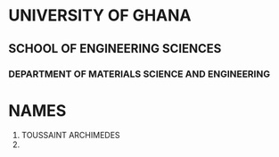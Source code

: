 # UNIVERSITY OF GHANA
## SCHOOL OF ENGINEERING  SCIENCES
### DEPARTMENT OF MATERIALS SCIENCE AND ENGINEERING


# NAMES
1. TOUSSAINT ARCHIMEDES
2.
